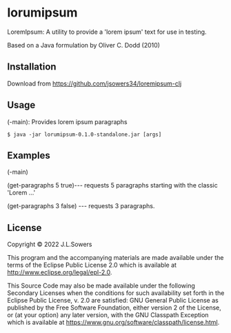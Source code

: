 # lorumipsum

LoremIpsum:  A utility to provide a 'lorem ipsum' text for use in testing.

Based on a Java formulation by Oliver C. Dodd (2010)

## Installation

Download from https://github.com/jsowers34/loremipsum-clj

## Usage

(-main): Provides lorem ipsum paragraphs

    $ java -jar lorumipsum-0.1.0-standalone.jar [args]


## Examples

(-main)

(get-paragraphs 5 true)--- requests 5 paragraphs starting with the classic 'Lorem ...'

(get-paragraphs 3 false) --- requests 3 paragraphs.


## License

Copyright © 2022 J.L.Sowers

This program and the accompanying materials are made available under the
terms of the Eclipse Public License 2.0 which is available at
http://www.eclipse.org/legal/epl-2.0.

This Source Code may also be made available under the following Secondary
Licenses when the conditions for such availability set forth in the Eclipse
Public License, v. 2.0 are satisfied: GNU General Public License as published by
the Free Software Foundation, either version 2 of the License, or (at your
option) any later version, with the GNU Classpath Exception which is available
at https://www.gnu.org/software/classpath/license.html.
